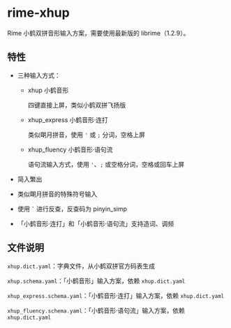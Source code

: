 # rime-xhup
Rime 小鹤双拼音形输入方案，需要使用最新版的 librime（1.2.9）。

## 特性

- 三种输入方式：

  - xhup 小鹤音形

    四键直接上屏，类似小鹤双拼飞扬版

  - xhup\_express 小鹤音形·连打

    类似朙月拼音，使用 `'` 或 `;` 分词，空格上屏

  - xhup\_fluency 小鹤音形·语句流

    语句流输入方式，使用 `'`、`;` 或空格分词，空格或回车上屏

- 简入繁出

- 类似朙月拼音的特殊符号输入

- 使用 `` ` `` 进行反查，反查码为 pinyin\_simp

- 「小鹤音形·连打」和「小鹤音形·语句流」支持造词、调频

## 文件说明

`xhup.dict.yaml`：字典文件，从小鹤双拼官方码表生成

`xhup.schema.yaml`：「小鹤音形」输入方案，依赖 `xhup.dict.yaml`

`xhup_express.schema.yaml`：「小鹤音形·连打」输入方案，依赖 `xhup.dict.yaml`

`xhup_fluency.schema.yaml`：「小鹤音形·语句流」输入方案，依赖 `xhup.dict.yaml`
